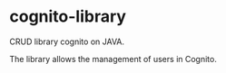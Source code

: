 # cognito-library
CRUD library cognito on JAVA. 

The library allows the management of users in Cognito. 
